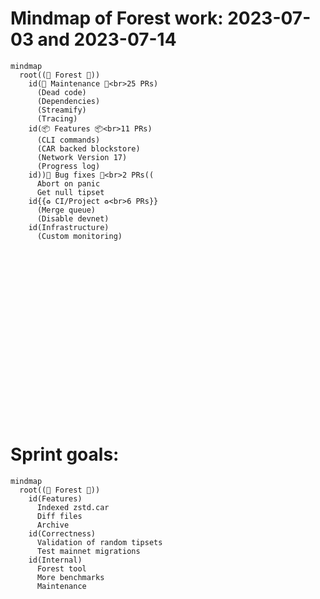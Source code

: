 # Mindmap of Forest work: 2023-07-03 and 2023-07-14

```mermaid
mindmap
  root((🌲 Forest 🌲))
    id(👷 Maintenance 👷<br>25 PRs)
      (Dead code)
      (Dependencies)
      (Streamify)
      (Tracing)
    id(📦 Features 📦<br>11 PRs)
      (CLI commands)
      (CAR backed blockstore)
      (Network Version 17)
      (Progress log)
    id))🐞 Bug fixes 🐞<br>2 PRs((
      Abort on panic
      Get null tipset
    id{{♻ CI/Project ♻<br>6 PRs}}
      (Merge queue)
      (Disable devnet)
    id(Infrastructure)
      (Custom monitoring)
```

<br><br><br><br><br><br><br><br><br><br><br><br><br><br><br><br>


# Sprint goals:

```mermaid
mindmap
  root((🌲 Forest 🌲))
    id(Features)
      Indexed zstd.car
      Diff files
      Archive
    id(Correctness)
      Validation of random tipsets
      Test mainnet migrations
    id(Internal)
      Forest tool
      More benchmarks
      Maintenance
```
